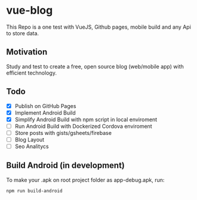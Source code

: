 # vue-blog
This Repo is a one test with VueJS, Github pages, mobile build and any Api to store data.

## Motivation
Study and test to create a free, open source blog (web/mobile app) with efficient technology.

## Todo

- [x] Publish on GitHub Pages
- [x] Implement Android Build
- [x] Simplify Android Build with npm script in local enviroment
- [ ] Run Android Build with Dockerized Cordova enviroment
- [ ] Store posts with gists/gsheets/firebase
- [ ] Blog Layout
- [ ] Seo Analitycs

## Build Android (in development)

To make your .apk on root project folder as app-debug.apk, run:
```
npm run build-android
```

